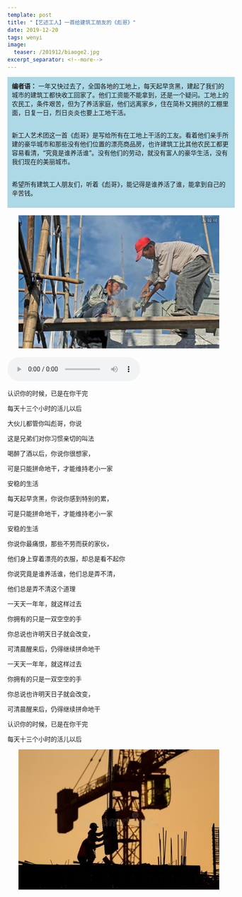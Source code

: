 ```yaml
---
template: post
title: "【艺述工人】一首给建筑工朋友的《彪哥》"
date: 2019-12-20
tags: wenyi
image:
  teaser: /201912/biaoge2.jpg
excerpt_separator: <!--more-->
---
```


<div style="width:98%;padding:10px;background-color:lightblue;margin:0;">
<strong>编者语：</strong> 一年又快过去了，全国各地的工地上，每天起早贪黑，建起了我们的城市的建筑工都快收工回家了。他们工资能不能拿到，还是一个疑问。工地上的农民工，条件艰苦，但为了养活家庭，他们远离家乡，住在简朴又拥挤的工棚里面，日复一日，烈日炎炎也要上工地干活。<br><br>

新工人艺术团这一首《彪哥》是写给所有在工地上干活的工友。看着他们亲手所建的豪华城市和那些没有他们位置的漂亮商品房，也许建筑工比其他农民工都更容易看清，“究竟是谁养活谁”。没有他们的劳动，就没有富人的豪华生活，没有我们现在的美丽城市。<br><br>

希望所有建筑工人朋友们，听着《彪哥》，能记得是谁养活了谁，能拿到自己的辛苦钱。
</div><br>

<div style="text-align:center"><img src="/images/201912/biaoge1.jpg" width="90%"></div><br>

<audio controls>
  <source src="/audio/biaoge.mp3" type="audio/mpeg">
  可惜啦！你的浏览器不支持MP3播放。但不要沮丧，网上自己搜搜歌名也可以听！
</audio>

认识你的时候，已是在你干完

每天十三个小时的活儿以后



大伙儿都管你叫彪哥，你说

这是兄弟们对你习惯亲切的叫法

 

喝醉了酒以后，你说你很想家，

可是只能拼命地干，才能维持老小一家

安稳的生活

 

每天起早贪黑，你说你感到特别的累，

可是只能拼命地干，才能维持老小一家

安稳的生活

 

你说你最痛恨，那些不劳而获的家伙，

他们身上穿着漂亮的衣服，却总是看不起你

你说究竟是谁养活谁，他们总是弄不清，

他们总是弄不清这个道理

 

一天天一年年，就这样过去

你拥有的只是一双空空的手

你总说也许明天日子就会改变，

可清晨醒来后，仍得继续拼命地干



一天天一年年，就这样过去

你拥有的只是一双空空的手

你总说也许明天日子就会改变，

可清晨醒来后，仍得继续拼命地干

 

认识你的时候，已是在你干完

每天十三个小时的活儿以后

<div style="text-align:center"><img src="/images/201912/biaoge2.jpg" width="90%"></div>
